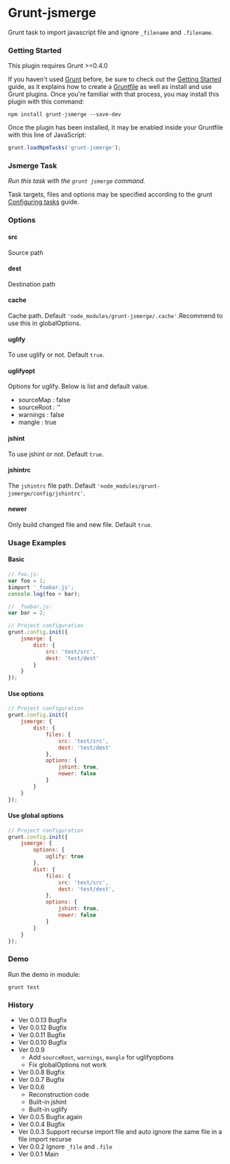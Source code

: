 # Grunt-jsmerge

Grunt task to import javascript file and ignore `_filename` and `.filename`.

### Getting Started

This plugin requires Grunt >=0.4.0

If you haven't used [Grunt](http://gruntjs.com/) before, be sure to check out the [Getting Started](http://gruntjs.com/getting-started) guide, as it explains how to create a [Gruntfile](http://gruntjs.com/sample-gruntfile) as well as install and use Grunt plugins. Once you're familiar with that process, you may install this plugin with this command:

```shell
npm install grunt-jsmerge --save-dev
```

Once the plugin has been installed, it may be enabled inside your Gruntfile with this line of JavaScript:

```js
grunt.loadNpmTasks('grunt-jsmerge');
```

### Jsmerge Task

_Run this task with the `grunt jsmerge` command._

Task targets, files and options may be specified according to the grunt [Configuring tasks](http://gruntjs.com/configuring-tasks) guide.

### Options

#### src

Source path

#### dest

Destination path

#### cache

Cache path. Default `'node_modules/grunt-jsmerge/.cache'`.Recommend to use this in globalOptions.

#### uglify

To use uglify or not. Default `true`.

#### uglifyopt

Options for uglify. Below is list and default value.

- sourceMap : false
- sourceRoot : ''
- warnings : false
- mangle : true

#### jshint

To use jshint or not. Default `true`.

#### jshintrc

The `jshintrc` file path. Default `'node_modules/grunt-jsmerge/config/jshintrc'`.

#### newer

Only build changed file and new file. Default `true`.

### Usage Examples

#### Basic

```js
// foo.js:
var foo = 1;
$import '_foobar.js';
console.log(foo + bar);
```

```js
// _foobar.js:
var bar = 2;
```

```js
// Project configuration
grunt.config.init({
    jsmerge: {
        dist: {
            src: 'test/src',
            dest: 'test/dest'
        }
    }
});
```

#### Use options

```js
// Project configuration
grunt.config.init({
    jsmerge: {
        dist: {
            files: {
                src: 'test/src',
                dest: 'test/dest'
            },
            options: {
                jshint: true,
                newer: false
            }
        }
    }
});
```

#### Use global options

```js
// Project configuration
grunt.config.init({
    jsmerge: {
        options: {
            uglify: true
        },
        dist: {
            files: {
                src: 'test/src',
                dest: 'test/dest',
            },
            options: {
                jshint: true,
                newer: false
            }
        }
    }
});
```

### Demo

Run the demo in module:

```shell
grunt test
```

### History

- Ver 0.0.13 Bugfix
- Ver 0.0.12 Bugfix
- Ver 0.0.11 Bugfix
- Ver 0.0.10 Bugfix
- Ver 0.0.9
    - Add `sourceRoot`, `warnings`, `mangle` for uglifyoptions
    - Fix globalOptions not work
- Ver 0.0.8 Bugfix
- Ver 0.0.7 Bugfix
- Ver 0.0.6
    - Reconstruction code
    - Built-in jshint
    - Built-in uglify
- Ver 0.0.5 Bugfix again
- Ver 0.0.4 Bugfix
- Ver 0.0.3 Support recurse import file and auto ignore the same file in a file import recurse
- Ver 0.0.2 Ignore `_file` and `.file`
- Ver 0.0.1 Main
